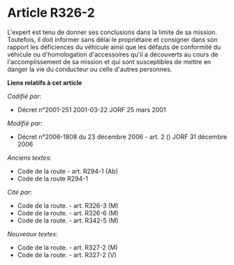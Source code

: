 # Article R326-2

L'expert est tenu de donner ses conclusions dans la limite de sa mission. Toutefois, il doit informer sans délai le
propriétaire et consigner dans son rapport les déficiences du véhicule ainsi que les défauts de conformité du véhicule ou
d'homologation d'accessoires qu'il a découverts au cours de l'accomplissement de sa mission et qui sont susceptibles de
mettre en danger la vie du conducteur ou celle d'autres personnes.

**Liens relatifs à cet article**

_Codifié par_:

  - Décret n°2001-251 2001-03-22 JORF 25 mars 2001

_Modifié par_:

  - Décret n°2006-1808 du 23 décembre 2006 - art. 2 () JORF 31 décembre 2006

_Anciens textes_:

  - Code de la route - art. R294-1 (Ab)
  - Code de la route R294-1

_Cité par_:

  - Code de la route. - art. R326-3 (M)
  - Code de la route. - art. R326-6 (M)
  - Code de la route. - art. R342-5 (M)

_Nouveaux textes_:

  - Code de la route. - art. R327-2 (M)
  - Code de la route. - art. R327-2 (V)
